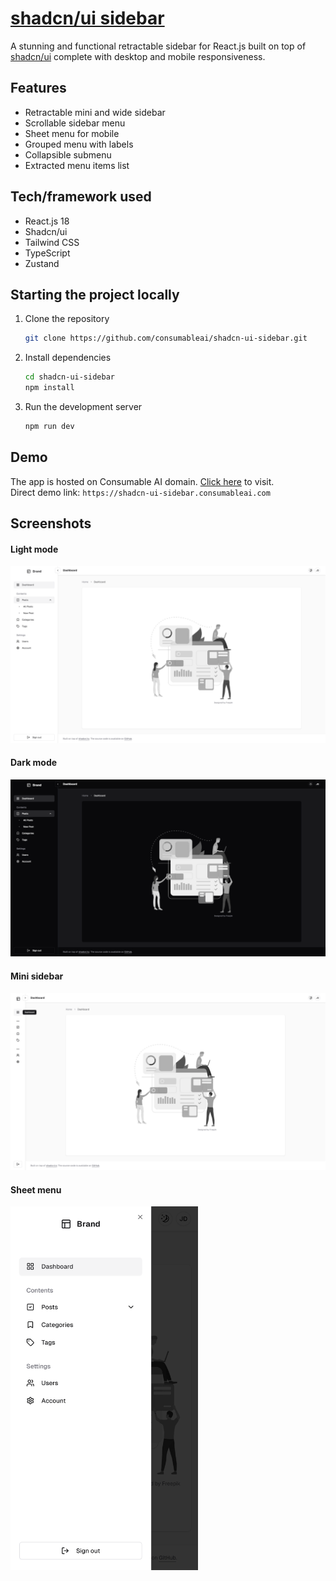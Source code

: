 # [shadcn/ui sidebar](https://shadcn-ui-sidebar.consumableai.com)

A stunning and functional retractable sidebar for React.js built on top of [shadcn/ui](https://ui.shadcn.com) complete with desktop and mobile responsiveness.

## Features

- Retractable mini and wide sidebar
- Scrollable sidebar menu
- Sheet menu for mobile
- Grouped menu with labels
- Collapsible submenu
- Extracted menu items list

## Tech/framework used

- React.js 18
- Shadcn/ui
- Tailwind CSS
- TypeScript
- Zustand

## Starting the project locally

1. Clone the repository

   ```bash
   git clone https://github.com/consumableai/shadcn-ui-sidebar.git
   ```

2. Install dependencies

   ```bash
   cd shadcn-ui-sidebar
   npm install
   ```

3. Run the development server

   ```bash
   npm run dev
   ```

## Demo

The app is hosted on Consumable AI domain. [Click here](https://shadcn-ui-sidebar.consumableai.com) to visit.
<br>
Direct demo link: `https://shadcn-ui-sidebar.consumableai.com`

## Screenshots

#### Light mode

![Light mode](/screenshots/screenshot-1.png)

#### Dark mode

![Dark mode](/screenshots/screenshot-2.png)

#### Mini sidebar

![Mini sidebar](/screenshots/screenshot-3.png)

#### Sheet menu

<img src="/screenshots/screenshot-4.png" width="300">
